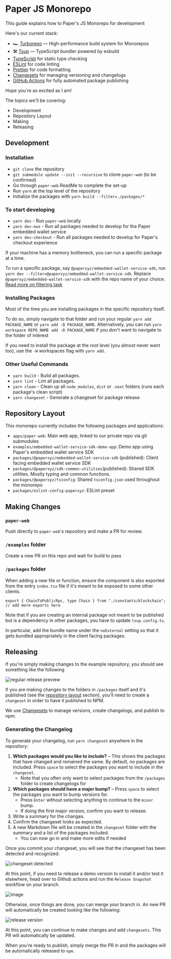 # Paper JS Monorepo

This guide explains how to Paper's JS Monorepo for development

Here's our current stack:

- 🏎 [Turborepo](https://turbo.build/repo) — High-performance build system for Monorepos
- 🛠 [Tsup](https://github.com/egoist/tsup) — TypeScript bundler powered by esbuild
- [TypeScript](https://www.typescriptlang.org/) for static type checking
- [ESLint](https://eslint.org/) for code linting
- [Prettier](https://prettier.io) for code formatting
- [Changesets](https://github.com/changesets/changesets) for managing versioning and changelogs
- [GitHub Actions](https://github.com/changesets/action) for fully automated package publishing

Hope you're as excited as I am!

The topics we'll be covering:

- Development
- Repository Layout
- Making
- Releasing

## Development

### Installation

- `git clone` the repository
- `git submodule update --init --recursive` to clone `paper-web` (to be confirmed)
- Go through `paper-web` ReadMe to complete the set-up
- Run `yarn` at the top level of the repository
- Initialize the packages with `yarn build --filter=./packages/*`

### To start developing

- `yarn dev` - Run `paper-web` locally
- `yarn dev-ews` - Run all packages needed to develop for the Paper embedded wallet service
- `yarn dev-checkout` - Run all packages needed to develop for Paper's checkout experience

If your machine has a memory bottleneck, you can run a specific package at a time.

To run a specific package, say `@paperxyz/embedded-wallet-service-sdk`, run `yarn dev --filter=@paperxyz/embedded-wallet-service-sdk`. Replace `@paperxyz/embedded-wallet-service-sdk` with the repo name of your choice. [Read more on filtering task](https://turbo.build/repo/docs/core-concepts/monorepos/filtering)

### Installing Packages

Most of the time you are installing packages in the specific repository itself.

To do so, simply navigate to that folder and run your regular `yarn add PACKAGE_NAME` or `yarn add -D PACKAGE_NAME`. Alternatively, you can run `yarn workspace REPO_NAME add -D PACKAGE_NAME` if you don't want to navigate to the folder of interest

If you need to install the package at the root level (you almost never want too), use the `-W` workspaces flag with `yarn add`.

### Other Useful Commands

- `yarn build` - Build all packages.
- `yarn lint` - Lint all packages.
- `yarn clean` - Clean up all `node_modules`, `dist` or `.next` folders (runs each package's clean script)
- `yarn changeset` - Generate a changeset for package release

## Repository Layout

This monorepo currently includes the following packages and applications:

- `apps/paper-web`: Main web app, linked to our private repo via git submodules
- `examples/embedded-wallet-service-sdk-demo-app`: Demo app using Paper's embedded wallet service SDK
- `packages/@paperxyz/embedded-wallet-service-sdk` (published): Client facing embedded wallet service SDK
- `packages/@paperxyz/sdk-common-utilities`(published): Shared SDK utilities. Mostly typing and common functions.
- `packages/@paperxyz/tsconfig`: Shared `tsconfig.json` used throughout the monorepo
- `packages/eslint-config-paperxyz`: ESLint preset

## Making Changes

### `paper-web`

Push directly to `paper-web`'s repository and make a PR for review.

### `/examples` folder

Create a new PR on this repo and wait for build to pass

### `/packages` folder

When adding a new file or function, ensure the component is also exported from the entry `index.tsx` file if it's meant to be exposed to some other clients.

```tsx:sdk-common-utils/src/index.tsx
export { ChainToPublicRpc, type Chain } from "./constants/blockchain";
// add more exports here
```

Note that if you are creating an internal package not meant to be published but is a dependency in other packages, you have to update `tsup.config.ts`.

In particular, add the bundle name under the `noExternal` setting so that it gets bundled appropriately in the client facing packages.

## Releasing

If you're simply making changes to the example repository, you should see something like the following

![regular release preview](https://user-images.githubusercontent.com/44563205/227390338-4ad76489-0d95-4c62-b4c0-d895836fbe0a.png)

If you are making changes to the folders in `/packages` itself and it's published (see the [repository layout](#repository-layout) section), you'll need to create a `changeset` in order to have it published to NPM.

We use [Changesets](https://github.com/changesets/changesets) to manage versions, create changelogs, and publish to npm.

### Generating the Changelog

To generate your changelog, run `yarn changeset` anywhere in the repository:

1. **Which packages would you like to include?** – This shows the packages that have changed and remained the same. By default, no packages are included. Press `space` to select the packages you want to include in the `changeset`.
   - Note that you often only want to select packages from the `/packages` folder to create changelogs for
1. **Which packages should have a major bump?** – Press `space` to select the packages you want to bump versions for.
   - Press `Enter` without selecting anything to continue to the `minor` bump.
   - If doing the first major version, confirm you want to release.
1. Write a summary for the changes.
1. Confirm the changeset looks as expected.
1. A new Markdown file will be created in the `changeset` folder with the summary and a list of the packages included.
   - You can now go in and make more edits if needed

Once you commit your changeset, you will see that the changeset has been detected and recognized.

![changeset detected](https://user-images.githubusercontent.com/44563205/227391045-aab3cfe0-458e-4a38-afa8-462b78d3c04e.png)

At this point, if you need to release a demo version to install it and/or test it elsewhere, head over to Github actions and run the `Release Snapshot` workflow on your branch.

![image](https://user-images.githubusercontent.com/44563205/227391365-b8a84295-a7e3-406d-ac8f-cf74ce2e5dec.png)

Otherwise, once things are done, you can merge your branch in. An new PR will automatically be created looking like the following:

![release version](https://user-images.githubusercontent.com/44563205/227377619-8080c41a-89a6-4e27-be5b-d82920dcc13a.png)

At this point, you can continue to make changes and add `changesets`. This PR will automatically be updated.

When you're ready to publish, simply merge the PR in and the packages will be automatically released to `npm`.
